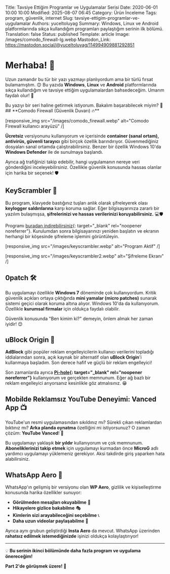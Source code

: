Title: Tavsiye Ettiğim Programlar ve Uygulamalar Serisi
Date: 2020-06-01 10:00 10:00
Modified: 2025-08-07 06:45
Category: Ürün İnceleme
Tags: program, güvenlik, internet
Slug: tavsiye-ettigim-programlar-ve-uygulamalar
Authors: yuceltoluyag
Summary: Windows, Linux ve Android platformlarında sıkça kullandığım programları paylaştığım serinin ilk bölümü.
Translation: false
Status: published
Template: article
Image: /images/comodo_firewall-lg.webp
Mastodon_Link: https://mastodon.social/@yuceltoluyag/114994909881292851

# Merhaba! 👋

Uzun zamandır bu tür bir yazı yazmayı planlıyordum ama bir türlü fırsat bulamamıştım. 😊 Bu yazıda **Windows**, **Linux** ve **Android** platformlarında sıkça kullandığım ve tavsiye ettiğim uygulamalardan bahsedeceğim. Umarım faydalı olur! 🚀


<div class="info-box important">
Bu yazıyı bir seri haline getirmek istiyorum. Bakalım başarabilecek miyim? 🤞</div>
## **Comodo Firewall (Güvenlik Duvarı) 🔥**


[responsive_img src="/images/comodo_firewall.webp" alt="Comodo Firewall kullanıcı arayüzü" /]


**Ücretsiz** versiyonunu kullanıyorum ve içerisinde **container (sanal ortam), antivirüs, güvenli tarayıcı** gibi birçok özellik barındırıyor. Güvenmediğiniz dosyaları sanal ortamda çalıştırabilirsiniz. Benzer bir özellik Windows 10'da **Windows Defender** ile de sunulmaya başlandı.

Ayrıca ağ trafiğinizi takip edebilir, hangi uygulamanın nereye veri gönderdiğini inceleyebilirsiniz. Özellikle güvenlik konusunda hassas olanlar için harika bir seçenek! 🛡️

## **KeyScrambler 🔑**

Bu program, klavyede bastığınız tuşları anlık olarak şifreleyerek olası **keylogger saldırılarına** karşı koruma sağlar. Eğer bilgisayarınıza zararlı bir yazılım bulaşmışsa, **şifrelerinizi ve hassas verilerinizi koruyabilirsiniz.** 💻🛡️

Programı [buradan indirebilirsiniz](https://www.qfxsoftware.com/download.htm){: target="_blank" rel="noopener noreferrer"}. Kurulumdan sonra bilgisayarınızı yeniden başlatın ve ekranın herhangi bir köşesinde şifreleme işlemini görüntüleyin.


[responsive_img src="/images/keyscrambler.webp" alt="Program Aktif" /]


[responsive_img src="/images/keyscrambler2.webp" alt="Şifreleme Ekranı" /]

## **0patch 🛠️**

Bu uygulamayı özellikle **Windows 7** döneminde çok kullanıyordum. Kritik güvenlik açıkları ortaya çıktığında **mini yamalar (micro patches)** sunarak sistemi geçici olarak koruma altına alıyor. Windows 10'da da kullanıyorum. Özellikle **kurumsal firmalar** için oldukça faydalı olabilir.

Güvenlik konusunda "Ben kimim ki?" demeyin, önlem almak her zaman iyidir! 😊

## **uBlock Origin 🚫**

**AdBlock** gibi popüler reklam engelleyicilerin kullanıcı verilerini topladığı iddialarından sonra, açık kaynak bir alternatif olan **uBlock Origin**'i kullanmaya başladım. Son derece hafif ve güçlü bir reklam engelleyici!

Son zamanlarda ayrıca **[Pi-hole](https://pi-hole.net/){: target="_blank" rel="noopener noreferrer"}** kullanıyorum ve gerçekten memnunum. Eğer ağ bazlı bir reklam engelleyici arıyorsanız kesinlikle göz atmalısınız. 😁

## **Mobilde Reklamsız YouTube Deneyimi: Vanced App 📺**

YouTube'un resmi uygulamasından sıkıldınız mı? Sürekli çıkan reklamlardan bıktınız mı? **Arka planda oynatma** özelliğini mi istiyorsunuz? O zaman çözüm: **YouTube Vanced**! 🎉

Bu uygulamayı yaklaşık **bir yıldır** kullanıyorum ve çok memnunum. **Aboneliklerinizi takip etmek** için uygulamayı kurmadan önce **MicroG** adlı yardımcı uygulamayı yüklemeniz gerekiyor. Aksi takdirde giriş yaparken hata alabilirsiniz.

## **WhatsApp Aero 📱**

WhatsApp'ın gelişmiş bir versiyonu olan **WP Aero**, gizlilik ve kişiselleştirme konusunda harika özellikler sunuyor:

- **Görülmeden mesajları okuyabilme** 👀
- **Hikayelere gizlice bakabilme** 🎭
- **Kimlerin sizi arayabileceğini seçebilme** 📞
- **Daha uzun videolar paylaşabilme** 🎥

Ayrıca aynı grubun geliştirdiği **Insta Aero** da mevcut. WhatsApp üzerinden **rahatsız edilmek istemediğinizde** işinizi oldukça kolaylaştırıyor!

---

💡 **Bu serinin ikinci bölümünde daha fazla program ve uygulama önereceğim!**

**Part 2'de görüşmek üzere! 🚀**

